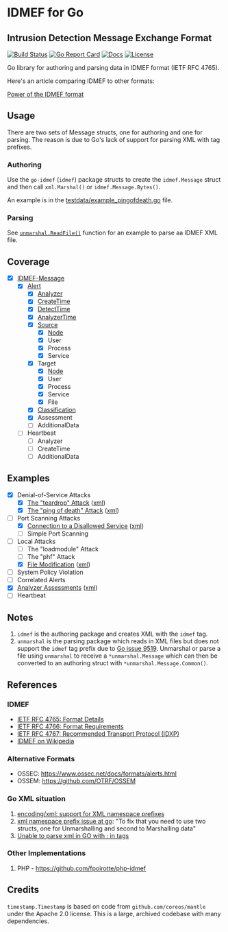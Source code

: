 # IDMEF for Go
## Intrusion Detection Message Exchange Format

[![Build Status][build-status-svg]][build-status-url]
[![Go Report Card][goreport-svg]][goreport-url]
[![Docs][docs-godoc-svg]][docs-godoc-url]
[![License][license-svg]][license-url]

 [build-status-svg]: https://github.com/grokify/go-idmef/workflows/go%20build/badge.svg
 [build-status-url]: https://github.com/grokify/go-idmef/actions
 [goreport-svg]: https://goreportcard.com/badge/github.com/grokify/go-idmef
 [goreport-url]: https://goreportcard.com/report/github.com/grokify/go-idmef
 [docs-godoc-svg]: https://pkg.go.dev/badge/github.com/grokify/go-idmef
 [docs-godoc-url]: https://pkg.go.dev/github.com/grokify/go-idmef
 [license-svg]: https://img.shields.io/badge/license-MIT-blue.svg
 [license-url]: https://github.com/grokify/go-idmef/blob/master/LICENSE

Go library for authoring and parsing data in
IDMEF format (IETF RFC 4765).

Here's an article comparing IDMEF to other formats:

[Power of the IDMEF format](https://www.prelude-siem.com/en/power-of-the-idmef-format/)

## Usage

There are two sets of Message structs, one for authoring and one for parsing. The reason is due to Go's lack of support for parsing XML with tag prefixes.

### Authoring

Use the `go-idmef` (`idmef`) package structs to create the `idmef.Message` struct and then call `xml.Marshal()` or `idmef.Message.Bytes()`.

An example is in the [testdata/example_pingofdeath.go](https://github.com/grokify/go-idmef/blob/v0.1.0/testdata/example_pingofdeath.go) file.

### Parsing

See [`unmarshal.ReadFile()`](https://pkg.go.dev/github.com/grokify/go-idmef/unmarshal#ReadFile) function for an example to parse aa IDMEF XML file.

## Coverage

- [x] [IDMEF-Message](https://pkg.go.dev/github.com/grokify/go-idmef#Message)
  - [x] [Alert](https://pkg.go.dev/github.com/grokify/go-idmef#Alert)
    - [x] [Analyzer](https://pkg.go.dev/github.com/grokify/go-idmef#Analyzer)
    - [x] [CreateTime](https://pkg.go.dev/github.com/grokify/go-idmef#Time)
    - [x] [DetectTime](https://pkg.go.dev/github.com/grokify/go-idmef#Time)
    - [x] [AnalyzerTime](https://pkg.go.dev/github.com/grokify/go-idmef#Time)
    - [x] [Source](https://pkg.go.dev/github.com/grokify/go-idmef#Source)
      - [x] [Node](https://pkg.go.dev/github.com/grokify/go-idmef#Node)
      - [x] User
      - [x] Process
      - [x] Service
    - [x] Target
      - [x] [Node](https://pkg.go.dev/github.com/grokify/go-idmef#Node)
      - [x] User
      - [x] Process
      - [x] Service
      - [x] File
    - [x] [Classification](https://pkg.go.dev/github.com/grokify/go-idmef#Classification)
    - [x] Assessment
    - [ ] AdditionalData
  - [ ] Heartbeat
    - [ ] Analyzer
    - [ ] CreateTime
    - [ ] AdditionalData

## Examples

- [x] Denial-of-Service Attacks
  - [x] [The "teardrop" Attack](testdata/example_dos_teardrop-attack.go) ([xml](testdata/example_dos_teardrop-attack.xml))
  - [x] [The "ping of death" Attack](testdata/example_dos_pingofdeath-attack.go) ([xml](testdata/example_dos_pingofdeath-attack.xml))
- [ ] Port Scanning Attacks
  - [x] [Connection to a Disallowed Service](testdata/example_port-scanning_connection-to-disallowed-service.go) ([xml](testdata/example_port-scanning_connection-to-disallowed-service.xml))
  - [ ] Simple Port Scanning
- [ ] Local Attacks
  - [ ] The "loadmodule" Attack
  - [ ] The "phf" Attack
  - [x] [File Modification](testdata/example_local-attacks_file-modification.go) ([xml](testdata/example_local-attacks_file-modification.xml))
- [ ] System Policy Violation
- [ ] Correlated Alerts
- [x] [Analyzer Assessments](testdata/example_analyzer-assessments.go) ([xml](testdata/example_analyzer-assessments.xml))
- [ ] Heartbeat

## Notes

1. `idmef` is the authoring package and creates XML with the `idmef` tag.
1. `unmarshal` is the parsing package which reads in XML files but does not support the `idmef` tag prefix due to [Go issue 9519](https://github.com/golang/go/issues/9519). Unmarshal or parse a file using `unmarshal` to receive a `*unmarshal.Message` which can then be converted to an authoring struct with `*unmarshal.Message.Common()`.

## References

### IDMEF

* [IETF RFC 4765: Format Details](https://datatracker.ietf.org/doc/html/rfc4765)
* [IETF RFC 4766: Format Requirements](https://datatracker.ietf.org/doc/html/rfc4766)
* [IETF RFC 4767: Recommended Transport Protocol (IDXP)](https://datatracker.ietf.org/doc/html/rfc4767)
* [IDMEF on Wikipedia](https://en.wikipedia.org/wiki/Intrusion_Detection_Message_Exchange_Format)

### Alternative Formats

* OSSEC: https://www.ossec.net/docs/formats/alerts.html
* OSSEM: https://github.com/OTRF/OSSEM

### Go XML situation

1. [encoding/xml: support for XML namespace prefixes](https://github.com/golang/go/issues/9519)
1. [xml namespace prefix issue at go](https://stackoverflow.com/questions/48609596/xml-namespace-prefix-issue-at-go): "To fix that you need to use two structs, one for Unmarshalling and second to Marshalling data"
1. [Unable to parse xml in GO with : in tags](https://stackoverflow.com/questions/34820549/unable-to-parse-xml-in-go-with-in-tags)

### Other Implementations

1. PHP - https://github.com/fpoirotte/php-idmef

## Credits

`timestamp.Timestamp` is based on code from `github.com/coreos/mantle` under the Apache 2.0 license. This is a large, archived
codebase with many dependencies.